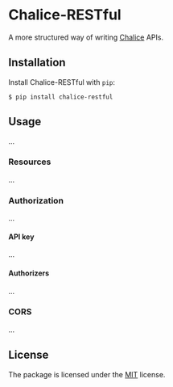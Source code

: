# Chalice-RESTful

A more structured way of writing [Chalice](https://github.com/aws/chalice) APIs.

## Installation

Install Chalice-RESTful with `pip`:

``` shell
$ pip install chalice-restful
```

## Usage

...

### Resources

...

### Authorization

...

#### API key

...

#### Authorizers

...

### CORS

...

## License

The package is licensed under the [MIT](https://github.com/JoshuaLight/chalice-restul/blob/master/LICENSE) license.
